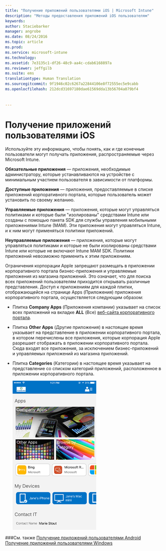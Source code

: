 ```yaml
---
title: "Получение приложений пользователями iOS | Microsoft Intune"
description: "Методы предоставления приложений iOS пользователям"
keywords: 
author: Staciebarker
manager: angrobe
ms.date: 08/24/2016
ms.topic: article
ms.prod: 
ms.service: microsoft-intune
ms.technology: 
ms.assetid: 7e3135c1-df26-48c9-aa4c-cdab6168897a
ms.reviewer: jeffgilb
ms.suite: ems
translationtype: Human Translation
ms.sourcegitcommit: 9f1946c02c6267a22844106e8f72555ec5e9cabb
ms.openlocfilehash: 212dcd31697180dae61569dda13b56704a079bf4


---
```



# Получение приложений пользователями iOS

Используйте эту информацию, чтобы понять, как и где конечные пользователи могут получать приложения, распространяемые через Microsoft Intune.

**Обязательные приложения** — приложения, необходимые администратору, которые устанавливаются на устройстве с минимальным участием пользователя в зависимости от платформы.

**Доступные приложения** — приложения, предоставляемые в списке приложений корпоративного портала, которые пользователь может установить по своему желанию.

**Управляемые приложения** — приложения, которые могут управляться политиками и которые были "изолированы" средствами Intune или созданы с помощью пакета SDK для службы управления мобильными приложениями Intune (MAM). Эти приложения могут управляться Intune, и к ним могут применяться политики приложений.

**Неуправляемые приложения** — приложения, которые могут управляться политиками и которые не были изолированы средствами Intune или которые не включают Intune MAM SDK. Политики приложений невозможно применить к этим приложениям.

Ограничения корпорации Apple запрещают размещать в приложении корпоративного портала бизнес-приложения и управляемые приложения из магазина приложений. Это означает, что для поиска всех приложений пользователям приходится открывать различные представления. Доступ к приложениям для каждой плитки, отображающейся на странице Apps (Приложения) приложения корпоративного портала, осуществляется следующим образом:

- Плитка **Company Apps** (Приложения компании) указывает на список всех приложений на вкладке **ALL** (Все) [веб-сайта корпоративного портала](http://portal.manage.microsoft.com).

- Плитка **Other Apps** (Другие приложения) в настоящее время указывает на представление в приложении корпоративного портала, в котором перечислены все приложения, которые корпорация Apple разрешает отображать в приложении корпоративного портала. Сюда входят все приложения, за исключением бизнес-приложений и управляемых приложений из магазина приложений.

- Плитка **Categories** (Категории) в настоящее время указывает на представление со списком категорий приложений, расположенное в приложении корпоративного портала.

    ![ios-how-to-sync-device-with-intune](./media/ios-sync-comp-portal-apps.png)


###См. также
[Получение приложений пользователями Android](how-your-android-users-get-their-apps.md)</br>
[Получение приложений пользователями Windows](how-your-windows-users-get-their-apps.md)



<!--HONumber=Aug16_HO4-->


